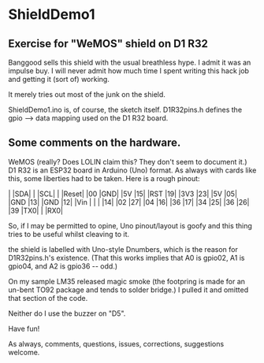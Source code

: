 # ShieldDemo1

## Exercise for "WeMOS" shield on D1 R32

Banggood sells this shield with the usual breathless hype.
I admit it was an impulse buy. I will never admit how much time I spent writing this hack job and getting it (sort of) working.

It merely tries out most of the junk on the shield.

ShieldDemo1.ino is, of course, the sketch itself.
D1R32pins.h defines the gpio --> data mapping used on the D1 R32 board.

## Some comments on the hardware.

WeMOS (really? Does LOLIN claim this? They don't seem to document it.) D1 R32 is an ESP32 board in Arduino (Uno) format. 
As always with cards like this, some liberties had to be taken. Here is a rough pinout:

|              |SDA|
|              |SCL|
|              |Reset|
|00            |GND|
|5V            |15|
|RST           |19|
|3V3           |23|
|5V            |05|
|GND           |13|
|GND           |12|
|Vin           |  |
|              |14|
|02            |27|
|04            |16|
|36            |17|
|34            |25|
|36            |26|
|39            |TX0|
|              |RX0|
              
So, if I may be permitted to opine, Uno pinout/layout is goofy and this thing tries to be useful whilst cleaving to it.

the shield is labelled with Uno-style Dnumbers, which is the reason for D1R32pins.h's existence.
(That this works implies that A0 is gpio02, A1 is gpio04, and A2 is gpio36 -- odd.)

On my sample LM35 released magic smoke (the footpring is made for an un-bent TO92 package and tends to solder bridge.)
I pulled it and omitted that section of the code.

Neither do I use the buzzer on "D5".

Have fun!

As always, comments, questions, issues, corrections, suggestions welcome.

